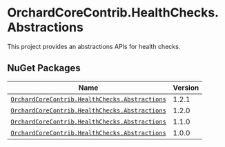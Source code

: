 # OrchardCoreContrib.HealthChecks.Abstractions

This project provides an abstractions APIs for health checks.

## NuGet Packages

| Name                                                                                                                                | Version |
|-------------------------------------------------------------------------------------------------------------------------------------|---------|
| [`OrchardCoreContrib.HealthChecks.Abstractions`](https://www.nuget.org/packages/OrchardCoreContrib.HealthChecks.Abstractions/1.2.1) | 1.2.1   |
| [`OrchardCoreContrib.HealthChecks.Abstractions`](https://www.nuget.org/packages/OrchardCoreContrib.HealthChecks.Abstractions/1.2.0) | 1.2.0   |
| [`OrchardCoreContrib.HealthChecks.Abstractions`](https://www.nuget.org/packages/OrchardCoreContrib.HealthChecks.Abstractions/1.1.0) | 1.1.0   |
| [`OrchardCoreContrib.HealthChecks.Abstractions`](https://www.nuget.org/packages/OrchardCoreContrib.HealthChecks.Abstractions/1.0.0) | 1.0.0   |
